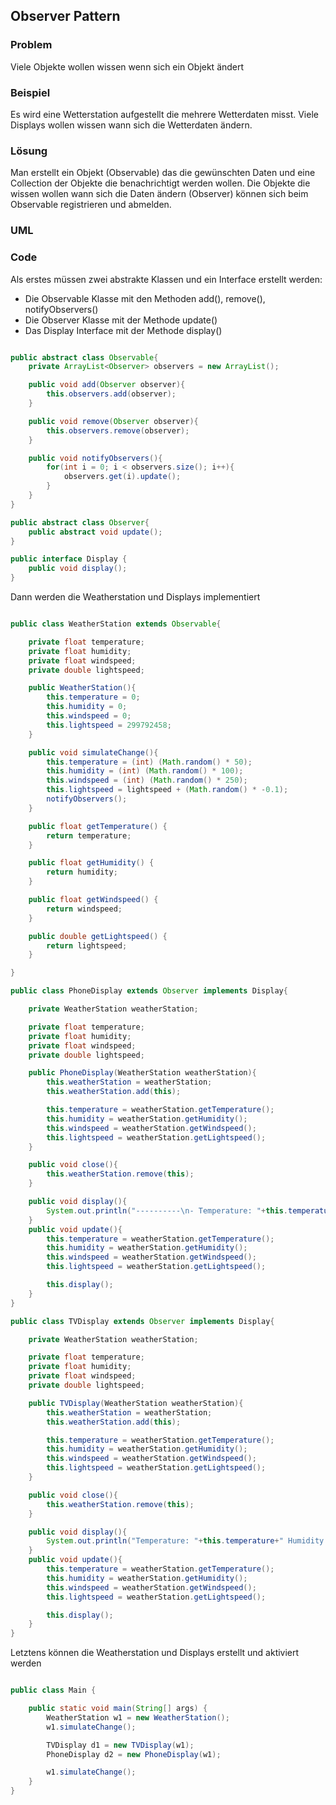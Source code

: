 ## Observer Pattern

### Problem

Viele Objekte wollen wissen wenn sich ein Objekt ändert

### Beispiel

Es wird eine Wetterstation aufgestellt die mehrere Wetterdaten misst. Viele Displays wollen wissen wann sich die Wetterdaten ändern.

### Lösung

Man erstellt ein Objekt (Observable) das die gewünschten Daten und eine Collection der Objekte die benachrichtigt werden wollen. Die Objekte die wissen wollen wann sich die Daten ändern (Observer) können sich beim Observable registrieren und abmelden.

### UML

### Code

Als erstes müssen zwei abstrakte Klassen und ein Interface erstellt werden:

* Die Observable Klasse mit den Methoden add(), remove(), notifyObservers()
* Die Observer Klasse mit der Methode update()
* Das Display Interface mit der Methode display()

```java

public abstract class Observable{
	private ArrayList<Observer> observers = new ArrayList();

	public void add(Observer observer){
		this.observers.add(observer);
	}

	public void remove(Observer observer){
		this.observers.remove(observer);
	}

	public void notifyObservers(){
		for(int i = 0; i < observers.size(); i++){
            observers.get(i).update();
        }
	}
}

public abstract class Observer{
	public abstract void update();
}

public interface Display {
    public void display();
}

```

Dann werden die  Weatherstation und Displays implementiert

```java

public class WeatherStation extends Observable{

    private float temperature;
    private float humidity;
    private float windspeed;
    private double lightspeed;

    public WeatherStation(){
        this.temperature = 0;
        this.humidity = 0;
        this.windspeed = 0;
        this.lightspeed = 299792458;
    }

    public void simulateChange(){
        this.temperature = (int) (Math.random() * 50);
        this.humidity = (int) (Math.random() * 100);
        this.windspeed = (int) (Math.random() * 250);
		this.lightspeed = lightspeed + (Math.random() * -0.1);
        notifyObservers();
    }

    public float getTemperature() {
        return temperature;
    }

    public float getHumidity() {
        return humidity;
    }

    public float getWindspeed() {
        return windspeed;
    }

    public double getLightspeed() {
        return lightspeed;
    }

}

public class PhoneDisplay extends Observer implements Display{

    private WeatherStation weatherStation;

    private float temperature;
    private float humidity;
    private float windspeed;
    private double lightspeed;

    public PhoneDisplay(WeatherStation weatherStation){
        this.weatherStation = weatherStation;
        this.weatherStation.add(this);

        this.temperature = weatherStation.getTemperature();
        this.humidity = weatherStation.getHumidity();
        this.windspeed = weatherStation.getWindspeed();
        this.lightspeed = weatherStation.getLightspeed();
    }

    public void close(){
        this.weatherStation.remove(this);
    }

    public void display(){
        System.out.println("----------\n- Temperature: "+this.temperature+"\n- Humidity: "+this.humidity+"\n- Windspeed: "+this.windspeed+"\n- Lightspeed: "+this.lightspeed+"\n----------");
    }
    public void update(){
        this.temperature = weatherStation.getTemperature();
        this.humidity = weatherStation.getHumidity();
        this.windspeed = weatherStation.getWindspeed();
        this.lightspeed = weatherStation.getLightspeed();

        this.display();
    }
}

public class TVDisplay extends Observer implements Display{

    private WeatherStation weatherStation;

    private float temperature;
    private float humidity;
    private float windspeed;
    private double lightspeed;

    public TVDisplay(WeatherStation weatherStation){
        this.weatherStation = weatherStation;
        this.weatherStation.add(this);

        this.temperature = weatherStation.getTemperature();
        this.humidity = weatherStation.getHumidity();
        this.windspeed = weatherStation.getWindspeed();
        this.lightspeed = weatherStation.getLightspeed();
    }

    public void close(){
        this.weatherStation.remove(this);
    }

    public void display(){
        System.out.println("Temperature: "+this.temperature+" Humidity: "+this.humidity+" Windspeed: "+this.windspeed+" Lightspeed: "+this.lightspeed);
    }
    public void update(){
        this.temperature = weatherStation.getTemperature();
        this.humidity = weatherStation.getHumidity();
        this.windspeed = weatherStation.getWindspeed();
        this.lightspeed = weatherStation.getLightspeed();

        this.display();
    }
}

```

Letztens können die Weatherstation und Displays erstellt und aktiviert werden

```java

public class Main {

    public static void main(String[] args) {
        WeatherStation w1 = new WeatherStation();
        w1.simulateChange();

        TVDisplay d1 = new TVDisplay(w1);
        PhoneDisplay d2 = new PhoneDisplay(w1);

        w1.simulateChange();
    }
}


```
